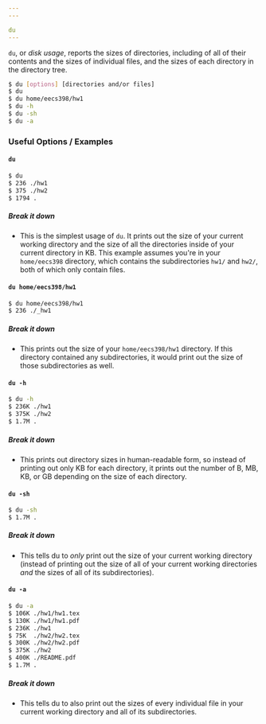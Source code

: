 ```yaml
---
---

du
---
```

`du`, or _disk usage_, reports the sizes of directories, including of all of their contents and the sizes of individual files, and the sizes of each directory in the directory tree.

<!-- minimal example -->
~~~ bash
$ du [options] [directories and/or files]
$ du
$ du home/eecs398/hw1
$ du -h
$ du -sh
$ du -a
~~~

<!--more-->

### Useful Options / Examples

#### `du`
~~~ bash
$ du
$ 236 ./hw1
$ 375 ./hw2
$ 1794 .
~~~

##### Break it down

  * This is the simplest usage of `du`. It prints out the size of your current working directory and the size of all the directories inside of your current directory in KB. This example assumes you're in your `home/eecs398` directory, which contains the subdirectories `hw1/` and `hw2/`, both of which only contain files.

#### `du home/eecs398/hw1`
~~~ bash
$ du home/eecs398/hw1
$ 236 ./_hw1
~~~

##### Break it down

  * This prints out the size of your `home/eecs398/hw1` directory. If this directory contained any subdirectories, it would print out the size of those subdirectories as well.

#### `du -h`
~~~ bash
$ du -h
$ 236K ./hw1
$ 375K ./hw2
$ 1.7M .
~~~

##### Break it down

  * This prints out directory sizes in human-readable form, so instead of printing out only KB for each directory, it prints out the number of B, MB, KB, or GB depending on the size of each directory.

#### `du -sh`
~~~ bash
$ du -sh
$ 1.7M .
~~~

##### Break it down

  * This tells du to _only_ print out the size of your current working directory (instead of printing out the size of all of your current working directories _and_ the sizes of all of its subdirectories).

#### `du -a`
~~~ bash
$ du -a
$ 106K ./hw1/hw1.tex
$ 130K ./hw1/hw1.pdf
$ 236K ./hw1
$ 75K  ./hw2/hw2.tex
$ 300K ./hw2/hw2.pdf
$ 375K ./hw2
$ 400K ./README.pdf
$ 1.7M .
~~~

##### Break it down

  * This tells du to also print out the sizes of every individual file in your current working directory and all of its subdirectories.
